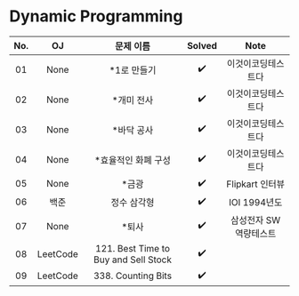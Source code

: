 # Dynamic Programming


|          No.          |        OJ        |        문제 이름         |        Solved         |     Note   |
| :-----: |  :--------: |:---------------------: | :-----: |:-----: |
| 01 | None | *1로 만들기 | ✔️ | 이것이코딩테스트다 |
| 02 | None | *개미 전사 | ✔️ | 이것이코딩테스트다 |
| 03 | None | *바닥 공사 | ✔️ | 이것이코딩테스트다 |
| 04 | None | *효율적인 화폐 구성 | ✔️ | 이것이코딩테스트다 |
| 05 | None | *금광 | ✔️ | Flipkart 인터뷰 |
| 06 | 백준 | 정수 삼각형 | ✔️ | IOI 1994년도 |
| 07 | None | *퇴사 | ✔️ | 삼성전자 SW 역량테스트 |
| 08 | LeetCode | 121. Best Time to Buy and Sell Stock | ✔️ |  |
| 09 | LeetCode | 338. Counting Bits | ✔️ |  |

